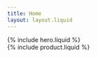 ```yaml
---
title: Home
layout: layout.liquid
---
```


{% include hero.liquid %}   
{% include product.liquid %}